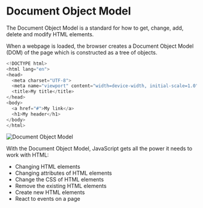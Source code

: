 # Document Object Model

The Document Object Model is a standard for how to get, change, add, delete and modify HTML elements.

When a webpage is loaded, the browser creates a Document Object Model (DOM) of the page which is constructed as a tree
of objects.

```JavaScript
<!DOCTYPE html>
<html lang="en">
<head>
  <meta charset="UTF-8">
  <meta name="viewport" content="width=device-width, initial-scale=1.0">
  <title>My title</title>
</head>
<body>
  <a href="#">My link</a>
  <h1>My header</h1>
</body>
</html>
```

![Document Object Model](DOM.png)

With the Document Object Model, JavaScript gets all the power it needs to work with HTML:
- Changing HTML elements
- Changing attributes of HTML elements
- Change the CSS of HTML elements
- Remove the existing HTML elements
- Create new HTML elements
- React to events on a page
